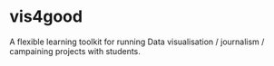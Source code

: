 # vis4good
A flexible learning toolkit for running Data visualisation / journalism / campaining projects with students.
